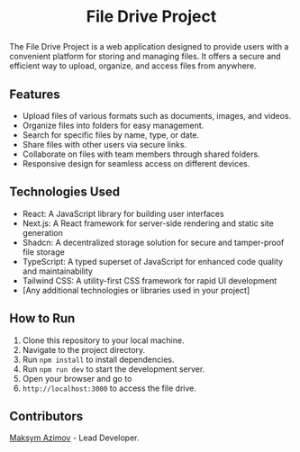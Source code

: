 # <p align="center">File Drive Project</p>

The File Drive Project is a web application designed to provide users with a convenient platform for storing and managing files. It offers a secure and efficient way to upload, organize, and access files from anywhere.

## Features

- Upload files of various formats such as documents, images, and videos.
- Organize files into folders for easy management.
- Search for specific files by name, type, or date.
- Share files with other users via secure links.
- Collaborate on files with team members through shared folders.
- Responsive design for seamless access on different devices.

## Technologies Used

- React: A JavaScript library for building user interfaces
- Next.js: A React framework for server-side rendering and static site generation
- Shadcn: A decentralized storage solution for secure and tamper-proof file storage
- TypeScript: A typed superset of JavaScript for enhanced code quality and maintainability
- Tailwind CSS: A utility-first CSS framework for rapid UI development
- [Any additional technologies or libraries used in your project]

## How to Run

1. Clone this repository to your local machine.
2. Navigate to the project directory.
3. Run `npm install` to install dependencies.
4. Run `npm run dev` to start the development server.
5. Open your browser and go to
6. `http://localhost:3000` to access the file drive.

## Contributors

[Maksym Azimov](https://github.com/bbyc4kes) - Lead Developer.
